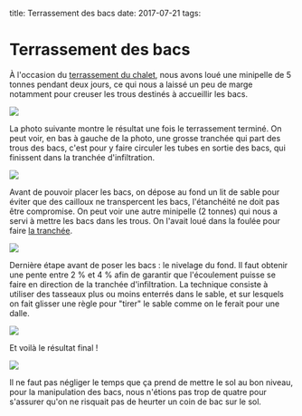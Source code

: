 title: Terrassement des bacs
date: 2017-07-21
tags:

# Terrassement des bacs

&Agrave; l'occasion du [terrassement du chalet]({filename}/chalet/terrassement.md), nous avons loué une minipelle de 5 tonnes pendant deux jours, ce qui nous a laissé un peu de marge notamment pour creuser les trous destinés à accueillir les bacs.

<img src="images/epuration/minipelle_5t.JPG"/>

La photo suivante montre le résultat une fois le terrassement terminé. On peut voir, en bas à gauche de la photo, une grosse tranchée qui part des trous des bacs, c'est pour y faire circuler les tubes en sortie des bacs, qui finissent dans la tranchée d'infiltration.

<img src="images/epuration/terrassement_brut.JPG"/>

Avant de pouvoir placer les bacs, on dépose au fond un lit de sable pour éviter que des cailloux ne transpercent les bacs, l'étanchéité ne doit pas être compromise. On peut voir une autre minipelle (2 tonnes) qui nous a servi à mettre les bacs dans les trous. On l'avait loué dans la foulée pour faire [la tranchée]({filename}/XXX).

<img src="images/epuration/preparation_deplacement.JPG"/>

Dernière étape avant de poser les bacs : le nivelage du fond. Il faut obtenir une pente entre 2 % et 4 % afin de garantir que l'écoulement puisse se faire en direction de la tranchée d'infiltration. La technique consiste à utiliser des tasseaux plus ou moins enterrés dans le sable, et sur lesquels on fait glisser une règle pour "tirer" le sable comme on le ferait pour une dalle.

<img src="images/epuration/nivelage_fond.JPG"/>

Et voilà le résultat final !

<img src="images/epuration/bacs_installes.JPG"/>

Il ne faut pas négliger le temps que ça prend de mettre le sol au bon niveau, pour la manipulation des bacs, nous n'étions pas trop de quatre pour s'assurer qu'on ne risquait pas de heurter un coin de bac sur le sol.
